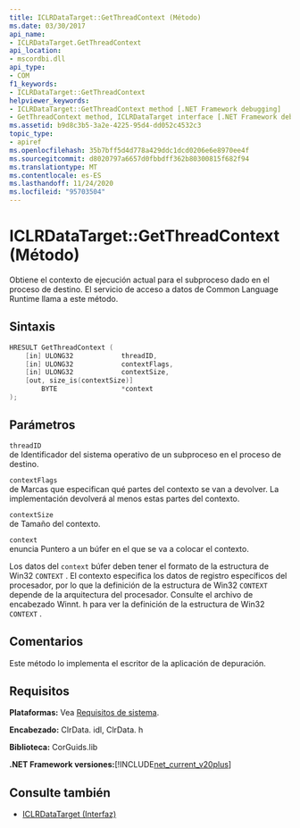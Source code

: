 ```yaml
---
title: ICLRDataTarget::GetThreadContext (Método)
ms.date: 03/30/2017
api_name:
- ICLRDataTarget.GetThreadContext
api_location:
- mscordbi.dll
api_type:
- COM
f1_keywords:
- ICLRDataTarget::GetThreadContext
helpviewer_keywords:
- ICLRDataTarget::GetThreadContext method [.NET Framework debugging]
- GetThreadContext method, ICLRDataTarget interface [.NET Framework debugging]
ms.assetid: b9d8c3b5-3a2e-4225-95d4-dd052c4532c3
topic_type:
- apiref
ms.openlocfilehash: 35b7bff5d4d778a429ddc1dcd0206e6e8970ee4f
ms.sourcegitcommit: d8020797a6657d0fbbdff362b80300815f682f94
ms.translationtype: MT
ms.contentlocale: es-ES
ms.lasthandoff: 11/24/2020
ms.locfileid: "95703504"
---
```

# <a name="iclrdatatargetgetthreadcontext-method"></a>ICLRDataTarget::GetThreadContext (Método)

Obtiene el contexto de ejecución actual para el subproceso dado en el proceso de destino. El servicio de acceso a datos de Common Language Runtime llama a este método.  
  
## <a name="syntax"></a>Sintaxis  
  
```cpp  
HRESULT GetThreadContext (  
    [in] ULONG32            threadID,  
    [in] ULONG32            contextFlags,  
    [in] ULONG32            contextSize,  
    [out, size_is(contextSize)]
        BYTE                *context  
);  
```  
  
## <a name="parameters"></a>Parámetros  

 `threadID`  
 de Identificador del sistema operativo de un subproceso en el proceso de destino.  
  
 `contextFlags`  
 de Marcas que especifican qué partes del contexto se van a devolver. La implementación devolverá al menos estas partes del contexto.  
  
 `contextSize`  
 de Tamaño del contexto.  
  
 `context`  
 enuncia Puntero a un búfer en el que se va a colocar el contexto.  
  
 Los datos del `context` búfer deben tener el formato de la estructura de Win32 `CONTEXT` . El contexto especifica los datos de registro específicos del procesador, por lo que la definición de la estructura de Win32 `CONTEXT` depende de la arquitectura del procesador. Consulte el archivo de encabezado Winnt. h para ver la definición de la estructura de Win32 `CONTEXT` .  
  
## <a name="remarks"></a>Comentarios  

 Este método lo implementa el escritor de la aplicación de depuración.  
  
## <a name="requirements"></a>Requisitos  

 **Plataformas:** Vea [Requisitos de sistema](../../get-started/system-requirements.md).  
  
 **Encabezado:** ClrData. idl, ClrData. h  
  
 **Biblioteca:** CorGuids.lib  
  
 **.NET Framework versiones:**[!INCLUDE[net_current_v20plus](../../../../includes/net-current-v20plus-md.md)]  
  
## <a name="see-also"></a>Consulte también

- [ICLRDataTarget (Interfaz)](iclrdatatarget-interface.md)
